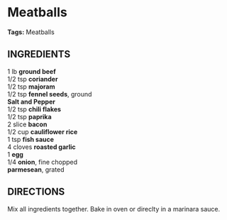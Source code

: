 # Meatballs

**Tags:** Meatballs

## INGREDIENTS

1 lb **ground beef**<br />
1/2 tsp **coriander**<br />
1/2 tsp **majoram**<br />
1/2 tsp **fennel seeds**, ground<br />
**Salt and Pepper**<br />
1/2 tsp **chili flakes**<br />
1/2 tsp **paprika**<br />
2 slice **bacon**<br />
1/2 cup **cauliflower rice**<br />
1 tsp **fish sauce**<br />
4 cloves **roasted garlic**<br />
1 **egg**<br />
1/4 **onion**, fine chopped<br />
**parmesean**, grated<br />


## DIRECTIONS

Mix all ingredients together. Bake in oven or direclty in a marinara sauce.
